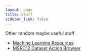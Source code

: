 ```yaml
---
layout: page
title: Stuff
sidebar_link: false
---
```


Other random maybe useful stuff


* [Machine Learning Resources](unlp/ml/index.html)
* [MSRC12 Dataset Action Browser](action-view/index.html)